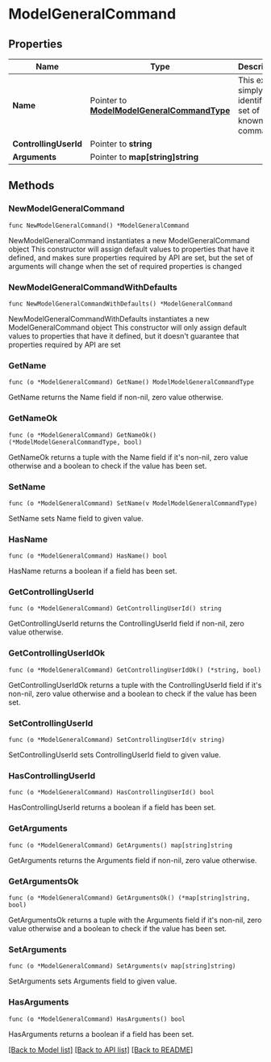 # ModelGeneralCommand

## Properties

Name | Type | Description | Notes
------------ | ------------- | ------------- | -------------
**Name** | Pointer to [**ModelModelGeneralCommandType**](ModelGeneralCommandType.md) | This exists simply to identify a set of known commands. | [optional] 
**ControllingUserId** | Pointer to **string** |  | [optional] 
**Arguments** | Pointer to **map[string]string** |  | [optional] 

## Methods

### NewModelGeneralCommand

`func NewModelGeneralCommand() *ModelGeneralCommand`

NewModelGeneralCommand instantiates a new ModelGeneralCommand object
This constructor will assign default values to properties that have it defined,
and makes sure properties required by API are set, but the set of arguments
will change when the set of required properties is changed

### NewModelGeneralCommandWithDefaults

`func NewModelGeneralCommandWithDefaults() *ModelGeneralCommand`

NewModelGeneralCommandWithDefaults instantiates a new ModelGeneralCommand object
This constructor will only assign default values to properties that have it defined,
but it doesn't guarantee that properties required by API are set

### GetName

`func (o *ModelGeneralCommand) GetName() ModelModelGeneralCommandType`

GetName returns the Name field if non-nil, zero value otherwise.

### GetNameOk

`func (o *ModelGeneralCommand) GetNameOk() (*ModelModelGeneralCommandType, bool)`

GetNameOk returns a tuple with the Name field if it's non-nil, zero value otherwise
and a boolean to check if the value has been set.

### SetName

`func (o *ModelGeneralCommand) SetName(v ModelModelGeneralCommandType)`

SetName sets Name field to given value.

### HasName

`func (o *ModelGeneralCommand) HasName() bool`

HasName returns a boolean if a field has been set.

### GetControllingUserId

`func (o *ModelGeneralCommand) GetControllingUserId() string`

GetControllingUserId returns the ControllingUserId field if non-nil, zero value otherwise.

### GetControllingUserIdOk

`func (o *ModelGeneralCommand) GetControllingUserIdOk() (*string, bool)`

GetControllingUserIdOk returns a tuple with the ControllingUserId field if it's non-nil, zero value otherwise
and a boolean to check if the value has been set.

### SetControllingUserId

`func (o *ModelGeneralCommand) SetControllingUserId(v string)`

SetControllingUserId sets ControllingUserId field to given value.

### HasControllingUserId

`func (o *ModelGeneralCommand) HasControllingUserId() bool`

HasControllingUserId returns a boolean if a field has been set.

### GetArguments

`func (o *ModelGeneralCommand) GetArguments() map[string]string`

GetArguments returns the Arguments field if non-nil, zero value otherwise.

### GetArgumentsOk

`func (o *ModelGeneralCommand) GetArgumentsOk() (*map[string]string, bool)`

GetArgumentsOk returns a tuple with the Arguments field if it's non-nil, zero value otherwise
and a boolean to check if the value has been set.

### SetArguments

`func (o *ModelGeneralCommand) SetArguments(v map[string]string)`

SetArguments sets Arguments field to given value.

### HasArguments

`func (o *ModelGeneralCommand) HasArguments() bool`

HasArguments returns a boolean if a field has been set.


[[Back to Model list]](../README.md#documentation-for-models) [[Back to API list]](../README.md#documentation-for-api-endpoints) [[Back to README]](../README.md)


